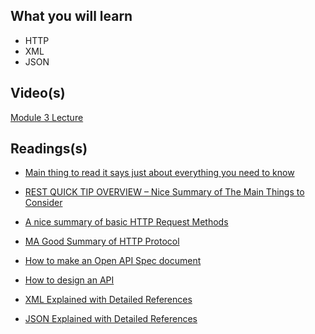 ## What you will learn

*   HTTP
*   XML
*   JSON

## **Video(s)**

[Module 3 Lecture](https://youtu.be/7lG-gc84vdI)

## Readings(s)

*   [Main thing to read it says just about everything you need to know](https://restfulapi.net/)

*   [REST QUICK TIP OVERVIEW – Nice Summary of The Main Things to Consider](https://www.restapitutorial.com/lessons/restquicktips.html)

*   [A nice summary of basic HTTP Request Methods](https://www.restapitutorial.com/lessons/httpmethods.html)

*   [MA Good Summary of HTTP Protocol](https://www.tutorialspoint.com/http/http_quick_guide.htm)

*   [How to make an Open API Spec document](https://app.swaggerhub.com/help/tutorials/openapi-3-tutorial)

*   [How to design an API](https://hackernoon.com/restful-api-design-step-by-step-guide-2f2c9f9fcdbf)

*   [XML Explained with Detailed References](https://www.w3schools.com/xml/xml_whatis.asp)

*   [JSON Explained with Detailed References](https://www.w3schools.com/js/js_json_intro.asp)
